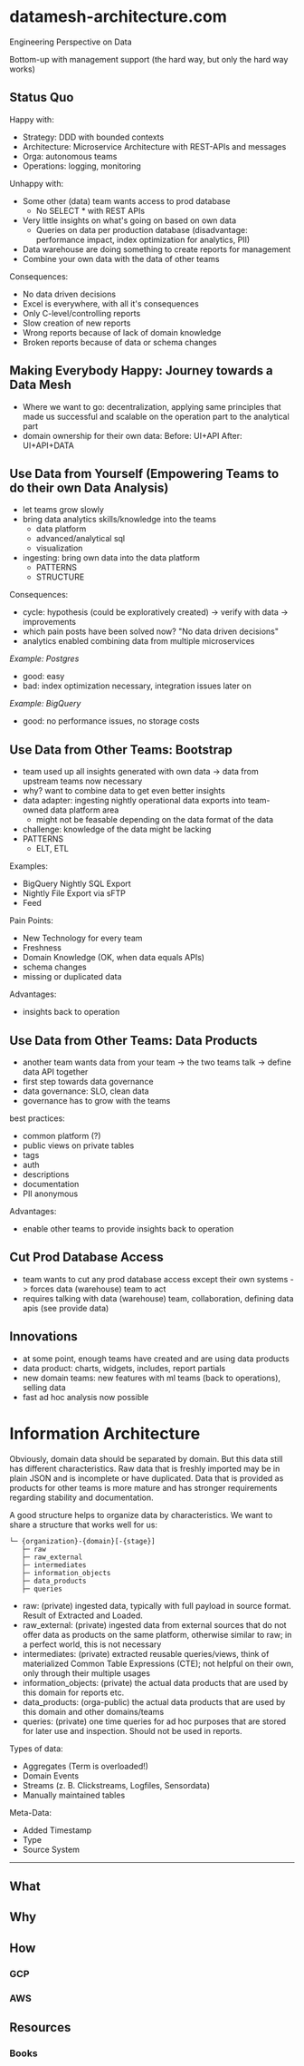 # datamesh-architecture.com

Engineering Perspective on Data

Bottom-up with management support (the hard way, but only the hard way works)

## Status Quo

Happy with:

- Strategy: DDD with bounded contexts
- Architecture: Microservice Architecture with REST-APIs and messages
- Orga: autonomous teams
- Operations: logging, monitoring

Unhappy with:

- Some other (data) team wants access to prod database
  - No SELECT * with REST APIs
- Very little insights on what's going on based on own data
  - Queries on data per production database (disadvantage: performance impact, index optimization for analytics, PII)
- Data warehouse are doing something to create reports for management
- Combine your own data with the data of other teams

Consequences:

- No data driven decisions
- Excel is everywhere, with all it's consequences
- Only C-level/controlling reports
- Slow creation of new reports
- Wrong reports because of lack of domain knowledge
- Broken reports because of data or schema changes

## Making Everybody Happy: Journey towards a Data Mesh

- Where we want to go: decentralization, applying same principles that made us successful and scalable on the operation part to the analytical part
- domain ownership for their own data: Before: UI+API After: UI+API+DATA

## Use Data from Yourself (Empowering Teams to do their own Data Analysis)

- let teams grow slowly
- bring data analytics skills/knowledge into the teams
  - data platform
  - advanced/analytical sql
  - visualization
- ingesting: bring own data into the data platform
  - PATTERNS
  - STRUCTURE

Consequences:
- cycle: hypothesis (could be exploratively created) -> verify with data -> improvements
- which pain posts have been solved now? "No data driven decisions"
- analytics enabled combining data from multiple microservices

_Example: Postgres_

- good: easy
- bad: index optimization necessary, integration issues later on

_Example: BigQuery_

- good: no performance issues, no storage costs

## Use Data from Other Teams: Bootstrap

- team used up all insights generated with own data -> data from upstream teams now necessary
- why? want to combine data to get even better insights
- data adapter: ingesting nightly operational data exports into team-owned data platform area
  - might not be feasable depending on the data format of the data
- challenge: knowledge of the data might be lacking
- PATTERNS
  - ELT, ETL

Examples: 
- BigQuery Nightly SQL Export
- Nightly File Export via sFTP
- Feed

Pain Points:
- New Technology for every team
- Freshness
- Domain Knowledge (OK, when data equals APIs)
- schema changes
- missing or duplicated data

Advantages:
- insights back to operation

## Use Data from Other Teams: Data Products

- another team wants data from your team -> the two teams talk -> define data API together
- first step towards data governance
- data governance: SLO, clean data
- governance has to grow with the teams

best practices:
- common platform (?)
- public views on private tables
- tags
- auth
- descriptions
- documentation
- PII anonymous

Advantages:
- enable other teams to provide insights back to operation

## Cut Prod Database Access

- team wants to cut any prod database access except their own systems -> forces data (warehouse) team to act
- requires talking with data (warehouse) team, collaboration, defining data apis (see provide data)

## Innovations

- at some point, enough teams have created and are using data products
- data product: charts, widgets, includes, report partials
- new domain teams: new features with ml teams (back to operations), selling data
- fast ad hoc analysis now possible


# Information Architecture

Obviously, domain data should be separated by domain.
But this data still has different characteristics.
Raw data that is freshly imported may be in plain JSON and is incomplete or have duplicated.
Data that is provided as products for other teams is more mature and has stronger requirements 
regarding stability and documentation.

A good structure helps to organize data by characteristics. 
We want to share a structure that works well for us:

```
└─ {organization}-{domain}[-{stage}]
   ├─ raw
   ├─ raw_external
   ├─ intermediates
   ├─ information_objects
   ├─ data_products
   ├─ queries 
```

- raw:                 (private) ingested data, typically with full payload in source format. Result of Extracted and Loaded.
- raw_external:        (private) ingested data from external sources that do not offer data as products on the same platform, otherwise similar to raw; in a perfect world, this is not necessary
- intermediates:       (private) extracted reusable queries/views, think of materialized Common Table Expressions (CTE); not helpful on their own, only through their multiple usages
- information_objects: (private) the actual data products that are used by this domain for reports etc.
- data_products:       (orga-public) the actual data products that are used by this domain and other domains/teams
- queries:             (private) one time queries for ad hoc purposes that are stored for later use and inspection. Should not be used in reports.


Types of data:
- Aggregates (Term is overloaded!)
- Domain Events
- Streams (z. B. Clickstreams, Logfiles, Sensordata)
- Manually maintained tables

Meta-Data:
- Added Timestamp
- Type
- Source System

---

## What

## Why

## How

### GCP

### AWS

## Resources

### Books
